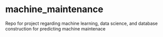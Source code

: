 # machine_maintenance
Repo for project regarding machine learning, data science, and database construction for predicting machine maintenace
